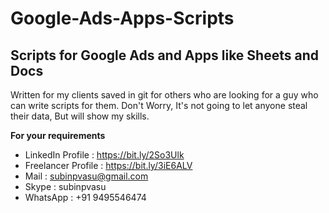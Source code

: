 # Google-Ads-Apps-Scripts
## Scripts for Google Ads and Apps like Sheets and Docs

Written for my clients saved in git for others who are looking for a guy who can write scripts for them.
Don't Worry, It's not going to let anyone steal their data, But will show my skills.

**For your requirements**
*	LinkedIn Profile : https://bit.ly/2So3Ulk
*	Freelancer Profile : https://bit.ly/3iE6ALV
*	Mail : subinpvasu@gmail.com
* Skype : subinpvasu 
* WhatsApp : +91 9495546474
